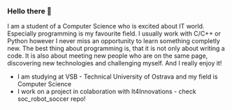 ### Hello there 👋

I am a student of a Computer Science  who is excited about IT world. Especially programming is my favourite field. I usually work with C/C++ or Python however I never miss an opportunity to learn something completly new. The best thing about programming is, that it is not only about writing a code.  It is also about meeting new people who are on the same page, discovering new technologies and challenging myself. And I really enjoy it!

- I am studying at VSB - Technical University of Ostrava and my field is Computer Science
- I work on a project in colaboration with It4Innovations - check soc_robot_soccer repo!
